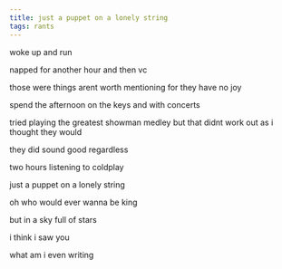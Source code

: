 ```yaml
---
title: just a puppet on a lonely string
tags: rants
---
```


woke up and run

napped for another hour and then vc

those were things arent worth mentioning for they have no joy

spend the afternoon on the keys and with concerts

tried playing the greatest showman medley but that didnt work out as i thought they would

they did sound good regardless

two hours listening to coldplay

just a puppet on a lonely string

oh who would ever wanna be king

but in a sky full of stars

i think i saw you

what am i even writing
